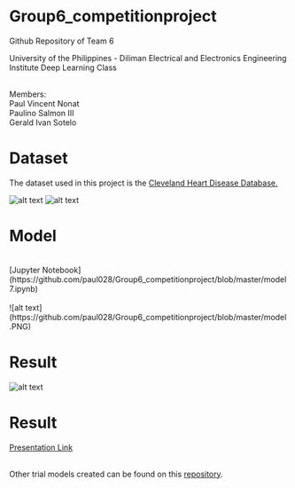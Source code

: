 # Group6_competitionproject

Github Repository of Team 6

University of the Philippines - Diliman Electrical and Electronics Engineering Institute Deep Learning Class

<br> Members:
<br> Paul Vincent Nonat
<br> Paulino Salmon III
<br> Gerald Ivan Sotelo

# Dataset
The dataset used in this project is the 
[Cleveland Heart Disease Database.](http://archive.ics.uci.edu/ml/datasets/statlog+(heart))

![alt text](https://github.com/paul028/Group6_competitionproject/blob/master/data1.png)
![alt text](https://github.com/paul028/Group6_competitionproject/blob/master/data.png)

# Model
<br>
[Jupyter Notebook](https://github.com/paul028/Group6_competitionproject/blob/master/model7.ipynb)
<br>
<br>
![alt text](https://github.com/paul028/Group6_competitionproject/blob/master/model.PNG)

# Result

![alt text](https://github.com/paul028/Group6_competitionproject/blob/master/output.png)

# Result
[Presentation Link](https://docs.google.com/presentation/d/1Dod3dAaCxlER1MniDv-eGVfuJ_8eAOy8/edit#slide=id.p1)

<br> Other trial models created can be found on this [repository](https://github.com/paul028/MachineLearningWithaHeart).

